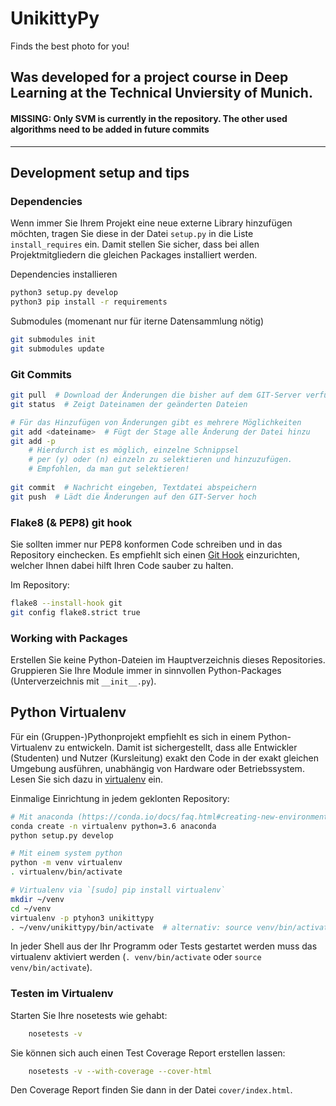 # UnikittyPy

Finds the best photo for you!

## Was developed for a project course in Deep Learning at the Technical Unviersity of Munich. 
#### MISSING: Only SVM is currently in the repository. The other used algorithms need to be added in future commits
---

## Development setup and tips

### Dependencies
Wenn immer Sie Ihrem Projekt eine neue externe Library hinzufügen möchten,
tragen Sie diese in der Datei `setup.py` in die Liste `install_requires` ein.
Damit stellen Sie sicher, dass bei allen Projektmitgliedern die gleichen
Packages installiert werden.

Dependencies installieren

```bash
python3 setup.py develop
python3 pip install -r requirements
```

Submodules (momenant nur für iterne Datensammlung nötig)
```bash
git submodules init
git submodules update
```

### Git Commits
```bash
git pull  # Download der Änderungen die bisher auf dem GIT-Server verfügbar geworden sind.
git status  # Zeigt Dateinamen der geänderten Dateien

# Für das Hinzufügen von Änderungen gibt es mehrere Möglichkeiten
git add <dateiname>  # Fügt der Stage alle Änderung der Datei hinzu
git add -p
    # Hierdurch ist es möglich, einzelne Schnippsel 
    # per (y) oder (n) einzeln zu selektieren und hinzuzufügen.
    # Empfohlen, da man gut selektieren!
    
git commit  # Nachricht eingeben, Textdatei abspeichern
git push  # Lädt die Änderungen auf den GIT-Server hoch
```

### Flake8 (& PEP8) git hook
Sie sollten immer nur PEP8 konformen Code schreiben und in das Repository
einchecken. Es empfiehlt sich einen [Git
Hook](http://flake8.readthedocs.org/en/latest/vcs.html) einzurichten, welcher
Ihnen dabei hilft Ihren Code sauber zu halten.

Im Repository:
```bash
flake8 --install-hook git
git config flake8.strict true
```


### Working with Packages

Erstellen Sie keine Python-Dateien im Hauptverzeichnis dieses Repositories.
Gruppieren Sie Ihre Module immer in sinnvollen Python-Packages
(Unterverzeichnis mit `__init__.py`).



## Python Virtualenv

Für ein (Gruppen-)Pythonprojekt empfiehlt es sich in einem Python-Virtualenv zu
entwickeln. Damit ist sichergestellt, dass alle Entwickler (Studenten) und
Nutzer (Kursleitung) exakt den Code in der exakt gleichen Umgebung ausführen,
unabhängig von Hardware oder Betriebssystem. Lesen Sie sich dazu in
[virtualenv](https://docs.python.org/3/library/venv.html) ein.

Einmalige Einrichtung in jedem geklonten Repository:

```bash
# Mit anaconda (https://conda.io/docs/faq.html#creating-new-environments)
conda create -n virtualenv python=3.6 anaconda
python setup.py develop
```

```bash
# Mit einem system python
python -m venv virtualenv
. virtualenv/bin/activate
```

```bash
# Virtualenv via `[sudo] pip install virtualenv`
mkdir ~/venv
cd ~/venv
virtualenv -p ptyhon3 unikittypy
. ~/venv/unikittypy/bin/activate  # alternativ: source venv/bin/activate
```

In jeder Shell aus der Ihr Programm oder Tests gestartet werden muss das
virtualenv aktiviert werden (`. venv/bin/activate` oder `source venv/bin/activate`).



### Testen im Virtualenv

Starten Sie Ihre nosetests wie gehabt:

```bash
    nosetests -v
```

Sie können sich auch einen Test Coverage Report erstellen lassen:

```bash
    nosetests -v --with-coverage --cover-html
```

Den Coverage Report finden Sie dann in der Datei `cover/index.html`.
